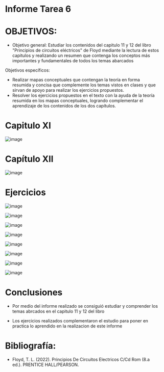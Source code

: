 # Informe Tarea 6
# OBJETIVOS:

* Objetivo general: Estudiar los contenidos del capitulo 11 y 12 del libro "Principios de circuitos eléctricos" de Floyd mediante la lectura de estos capitulos y realizando un resumen que contenga los conceptos más importantes y fundamentales de todos los temas abarcados

Objetivos específicos:

* Realizar mapas conceptuales que contengan la teoría en forma resumida y concisa que complemente los temas vistos en clases y que sirvan de apoyo para realizar los ejercicios propuestos.
* Resolver los ejercicios propuestos en el texto con la ayuda de la teoría resumida en los mapas conceptuales, logrando complementar el aprendizaje de los contenidos de los dos capítulos.

# Capitulo XI

![image](https://user-images.githubusercontent.com/105675868/178866441-f9dfc174-5e99-4430-9a60-37c422025290.png)

# Capítulo XII

![image](https://user-images.githubusercontent.com/105675868/178866552-d788576e-e049-42b2-a6b9-7757939740c1.png)

# Ejercicios

![image](https://user-images.githubusercontent.com/105675868/178866632-fcb030b8-ab11-4ad0-b038-9fc00d312e43.png)

![image](https://user-images.githubusercontent.com/105675868/178866666-8d6e3c66-1d25-4d85-abe5-302e99421f59.png)

![image](https://user-images.githubusercontent.com/105675868/178866703-460d0d11-25f3-4ff5-88f8-3435e764d3ea.png)

![image](https://user-images.githubusercontent.com/105675868/178866735-a7c80e1b-8351-4f05-9913-8a1db03256b4.png)

![image](https://user-images.githubusercontent.com/105675868/178866765-6be95ada-74c0-4f16-ac5e-9ab6d637945d.png)

![image](https://user-images.githubusercontent.com/105675868/178866851-4f66863d-2399-4d3a-951f-eef16c4cdfe7.png)

![image](https://user-images.githubusercontent.com/105675868/178866889-02310087-5c03-410b-b28d-260cd6ac5ff6.png)

![image](https://user-images.githubusercontent.com/105675868/178866912-368dffda-e6ba-46d6-806d-afd3c02c74a0.png)

# Conclusiones

* Por medio del informe realizado se consiguió estudiar y comprender los temas abrcados en el capitulo 11 y 12 del libro

* Los ejercicios realizados complementaron el estudio para poner en practica lo aprendido en la realizacion de este informe

# Bibliografía:

* Floyd, T. L. (2022). Principios De Circuitos Electricos C/Cd Rom (8.a ed.). PRENTICE HALL/PEARSON.



